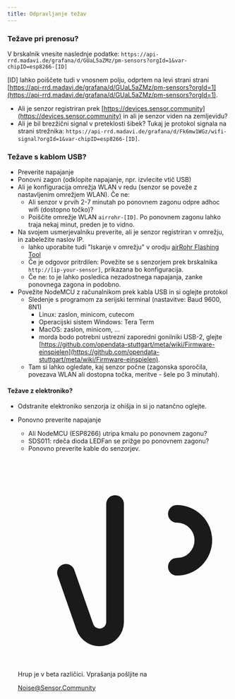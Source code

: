 ```yaml
---
title: Odpravljanje težav
---
```


### Težave pri prenosu?
V brskalnik vnesite naslednje podatke:
`https://api-rrd.madavi.de/grafana/d/GUaL5aZMz/pm-sensors?orgId=1&var-chipID=esp8266-[ID]`

[ID] lahko poiščete tudi v vnosnem polju, odprtem na levi strani strani [https://api-rrd.madavi.de/grafana/d/GUaL5aZMz/pm-sensors?orgId=1](https://api-rrd.madavi.de/grafana/d/GUaL5aZMz/pm-sensors?orgId=1).

* Ali je senzor registriran prek [https://devices.sensor.community](https://devices.sensor.community) in ali je senzor viden na zemljevidu?
* Ali je bil brezžični signal v preteklosti šibek?
  Tukaj je protokol signala na strani strežnika: `https://api-rrd.madavi.de/grafana/d/Fk6mw1WGz/wifi-signal?orgId=1&var-chipID=esp8266-[ID]`.

### Težave s kablom USB?
* Preverite napajanje
* Ponovni zagon (odklopite napajanje, npr. izvlecite vtič USB)
* Ali je konfiguracija omrežja WLAN v redu (senzor se poveže z nastavljenim omrežjem WLAN). Če ne:
  * Ali senzor v prvih 2-7 minutah po ponovnem zagonu odpre adhoc wifi (dostopno točko)?
  * Poiščite omrežje WLAN `airrohr-[ID]`. Po ponovnem zagonu lahko traja nekaj minut, preden je to vidno.
* Na svojem usmerjevalniku preverite, ali je senzor registriran v omrežju, in zabeležite naslov IP.
  * lahko uporabite tudi "Iskanje v omrežju" v orodju [airRohr Flashing Tool](https://github.com/opendata-stuttgart/airrohr-firmware-flasher/)
  * Če je odgovor pritrdilen: Povežite se s senzorjem prek brskalnika `http://[ip-your-sensor]`, prikazana bo konfiguracija.
  * Če ne: to je lahko posledica nezadostnega napajanja, zanke ponovnega zagona in podobno.
* Povežite NodeMCU z računalnikom prek kabla USB in si oglejte protokol
  * Sledenje s programom za serijski terminal (nastavitve: Baud 9600, 8N1)
    * Linux: zaslon, minicom, cutecom
    * Operacijski sistem Windows: Tera Term
    * MacOS: zaslon, minicom, ...
    * morda bodo potrebni ustrezni zaporedni gonilniki USB-2, glejte [https://github.com/opendata-stuttgart/meta/wiki/Firmware-einspielen](https://github.com/opendata-stuttgart/meta/wiki/Firmware-einspielen).
  * Tam si lahko ogledate, kaj senzor počne (zagonska sporočila, povezava WLAN ali dostopna točka, meritve - šele po 3 minutah).

#### Težave z elektroniko?
* Odstranite elektroniko senzorja iz ohišja in si jo natančno oglejte.
* Ponovno preverite napajanje
    * Ali NodeMCU (ESP8266) utripa kmalu po ponovnem zagonu?
    * SDS011: rdeča dioda LEDFan se prižge po ponovnem zagonu?
    * Ponovno preverite kable do senzorjev.

  <div class="max-w-screen-xl mx-auto pb-5">
    <div class="p-2 rounded-lg bg-indigo-100 shadow-lg sm:p-3">
    <div class="flex items-center">
          <span class="p-2 rounded-lg bg-indigo-500">
            <svg class="h-8 w-8 text-white" fill="none" viewBox="0 0 24 24" stroke="currentColor">
              <path stroke-linecap="round" stroke-linejoin="round" stroke-width="2" d="M11 5.882V19.24a1.76 1.76 0 01-3.417.592l-2.147-6.15M18 13a3 3 0 100-6M5. 436 13.683A4.001 4.001 0 017 6h1.832c4.1 0 7.625-1.234 9.168-3v14c-1.543-1.766-5.067-3-9.168-3H7a3.988 3.988 0 01-1.564-.317z">
            </svg>
          </span>
        <div class="flex-wrap flex">
          <p class="pt-1 text-indigo-700 font-medium">
              Hrup je v beta različici. Vprašanja pošljite na<p>
        <a href="mailto:Noise@Sensor.Community" class="ml-1 font-medium underline text-white hover:text-yellow-600">
                Noise@Sensor.Community</a>
        </div>
    </div>
  </div>
</div>
